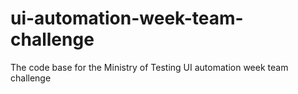 # ui-automation-week-team-challenge
The code base for the Ministry of Testing UI automation week team challenge
